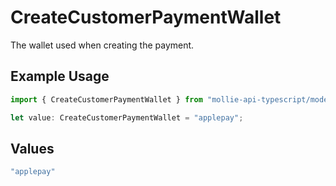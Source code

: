 # CreateCustomerPaymentWallet

The wallet used when creating the payment.

## Example Usage

```typescript
import { CreateCustomerPaymentWallet } from "mollie-api-typescript/models/operations";

let value: CreateCustomerPaymentWallet = "applepay";
```

## Values

```typescript
"applepay"
```